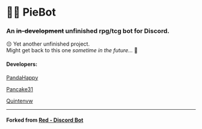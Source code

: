 # 🍰🍰 PieBot

### An ~~in-development~~ unfinished rpg/tcg bot for Discord.<br>

😔 Yet another unfinished project.<br>
Might get back to this one *sometime in the future...* 👀

#### Developers:

[PandaHappy](https://github.com/Quantomistro3178)

[Pancake31](https://github.com/Pancake31)

[Quintenvw](https://github.com/Quintenvw)

<hr> 

#### Forked from [Red - Discord Bot](https://github.com/Cog-Creators/Red-DiscordBot)
